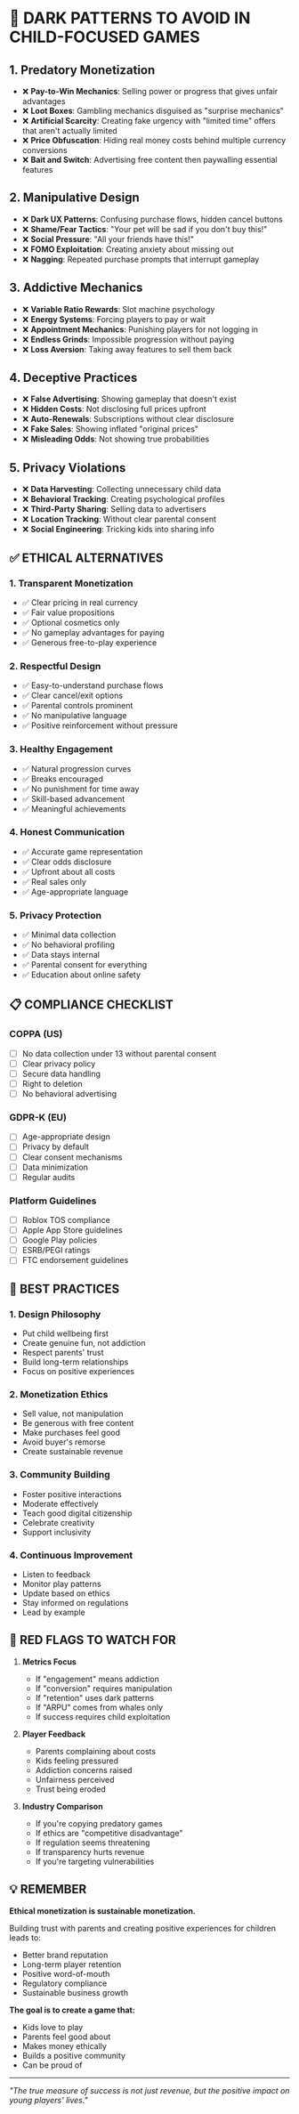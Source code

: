 # 🚫 DARK PATTERNS TO AVOID IN CHILD-FOCUSED GAMES

## 1. **Predatory Monetization**
- ❌ **Pay-to-Win Mechanics**: Selling power or progress that gives unfair advantages
- ❌ **Loot Boxes**: Gambling mechanics disguised as "surprise mechanics"
- ❌ **Artificial Scarcity**: Creating fake urgency with "limited time" offers that aren't actually limited
- ❌ **Price Obfuscation**: Hiding real money costs behind multiple currency conversions
- ❌ **Bait and Switch**: Advertising free content then paywalling essential features

## 2. **Manipulative Design**
- ❌ **Dark UX Patterns**: Confusing purchase flows, hidden cancel buttons
- ❌ **Shame/Fear Tactics**: "Your pet will be sad if you don't buy this!"
- ❌ **Social Pressure**: "All your friends have this!"
- ❌ **FOMO Exploitation**: Creating anxiety about missing out
- ❌ **Nagging**: Repeated purchase prompts that interrupt gameplay

## 3. **Addictive Mechanics**
- ❌ **Variable Ratio Rewards**: Slot machine psychology
- ❌ **Energy Systems**: Forcing players to pay or wait
- ❌ **Appointment Mechanics**: Punishing players for not logging in
- ❌ **Endless Grinds**: Impossible progression without paying
- ❌ **Loss Aversion**: Taking away features to sell them back

## 4. **Deceptive Practices**
- ❌ **False Advertising**: Showing gameplay that doesn't exist
- ❌ **Hidden Costs**: Not disclosing full prices upfront
- ❌ **Auto-Renewals**: Subscriptions without clear disclosure
- ❌ **Fake Sales**: Showing inflated "original prices"
- ❌ **Misleading Odds**: Not showing true probabilities

## 5. **Privacy Violations**
- ❌ **Data Harvesting**: Collecting unnecessary child data
- ❌ **Behavioral Tracking**: Creating psychological profiles
- ❌ **Third-Party Sharing**: Selling data to advertisers
- ❌ **Location Tracking**: Without clear parental consent
- ❌ **Social Engineering**: Tricking kids into sharing info

## ✅ ETHICAL ALTERNATIVES

### 1. **Transparent Monetization**
- ✅ Clear pricing in real currency
- ✅ Fair value propositions
- ✅ Optional cosmetics only
- ✅ No gameplay advantages for paying
- ✅ Generous free-to-play experience

### 2. **Respectful Design**
- ✅ Easy-to-understand purchase flows
- ✅ Clear cancel/exit options
- ✅ Parental controls prominent
- ✅ No manipulative language
- ✅ Positive reinforcement without pressure

### 3. **Healthy Engagement**
- ✅ Natural progression curves
- ✅ Breaks encouraged
- ✅ No punishment for time away
- ✅ Skill-based advancement
- ✅ Meaningful achievements

### 4. **Honest Communication**
- ✅ Accurate game representation
- ✅ Clear odds disclosure
- ✅ Upfront about all costs
- ✅ Real sales only
- ✅ Age-appropriate language

### 5. **Privacy Protection**
- ✅ Minimal data collection
- ✅ No behavioral profiling
- ✅ Data stays internal
- ✅ Parental consent for everything
- ✅ Education about online safety

## 📋 COMPLIANCE CHECKLIST

### COPPA (US)
- [ ] No data collection under 13 without parental consent
- [ ] Clear privacy policy
- [ ] Secure data handling
- [ ] Right to deletion
- [ ] No behavioral advertising

### GDPR-K (EU)
- [ ] Age-appropriate design
- [ ] Privacy by default
- [ ] Clear consent mechanisms
- [ ] Data minimization
- [ ] Regular audits

### Platform Guidelines
- [ ] Roblox TOS compliance
- [ ] Apple App Store guidelines
- [ ] Google Play policies
- [ ] ESRB/PEGI ratings
- [ ] FTC endorsement guidelines

## 🎯 BEST PRACTICES

### 1. **Design Philosophy**
- Put child wellbeing first
- Create genuine fun, not addiction
- Respect parents' trust
- Build long-term relationships
- Focus on positive experiences

### 2. **Monetization Ethics**
- Sell value, not manipulation
- Be generous with free content
- Make purchases feel good
- Avoid buyer's remorse
- Create sustainable revenue

### 3. **Community Building**
- Foster positive interactions
- Moderate effectively
- Teach good digital citizenship
- Celebrate creativity
- Support inclusivity

### 4. **Continuous Improvement**
- Listen to feedback
- Monitor play patterns
- Update based on ethics
- Stay informed on regulations
- Lead by example

## 🚨 RED FLAGS TO WATCH FOR

1. **Metrics Focus**
   - If "engagement" means addiction
   - If "conversion" requires manipulation
   - If "retention" uses dark patterns
   - If "ARPU" comes from whales only
   - If success requires child exploitation

2. **Player Feedback**
   - Parents complaining about costs
   - Kids feeling pressured
   - Addiction concerns raised
   - Unfairness perceived
   - Trust being eroded

3. **Industry Comparison**
   - If you're copying predatory games
   - If ethics are "competitive disadvantage"
   - If regulation seems threatening
   - If transparency hurts revenue
   - If you're targeting vulnerabilities

## 💡 REMEMBER

**Ethical monetization is sustainable monetization.** 

Building trust with parents and creating positive experiences for children leads to:
- Better brand reputation
- Long-term player retention  
- Positive word-of-mouth
- Regulatory compliance
- Sustainable business growth

**The goal is to create a game that:**
- Kids love to play
- Parents feel good about
- Makes money ethically
- Builds a positive community
- Can be proud of

---

*"The true measure of success is not just revenue, but the positive impact on young players' lives."*